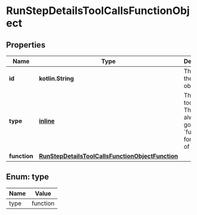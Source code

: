 
# RunStepDetailsToolCallsFunctionObject

## Properties
| Name | Type | Description | Notes |
| ------------ | ------------- | ------------- | ------------- |
| **id** | **kotlin.String** | The ID of the tool call object. |  |
| **type** | [**inline**](#Type) | The type of tool call. This is always going to be &#x60;function&#x60; for this type of tool call. |  |
| **function** | [**RunStepDetailsToolCallsFunctionObjectFunction**](RunStepDetailsToolCallsFunctionObjectFunction.md) |  |  |


<a id="Type"></a>
## Enum: type
| Name | Value |
| ---- | ----- |
| type | function |



